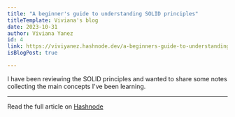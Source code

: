 ```yaml
---
title: "A beginner's guide to understanding SOLID principles"
titleTemplate: Viviana's blog
date: 2023-10-31
author: Viviana Yanez
id: 4
link: https://viviyanez.hashnode.dev/a-beginners-guide-to-understanding-solid-principles
isBlogPost: true

---
```


I have been reviewing the SOLID principles and wanted to share some notes collecting the main concepts I've been learning.

---

Read the full article on [Hashnode](https://viviyanez.hashnode.dev/a-beginners-guide-to-understanding-solid-principles)